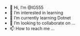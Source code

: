 - 👋 Hi, I’m @IG555
- 👀 I’m interested in learning
- 🌱 I’m currently learning Dotnet
- 💞️ I’m looking to collaborate on ...
- 📫 How to reach me ...

<!---
IG555/IG555 is a ✨ special ✨ repository because its `README.md` (this file) appears on your GitHub profile.
You can click the Preview link to take a look at your changes.
--->
